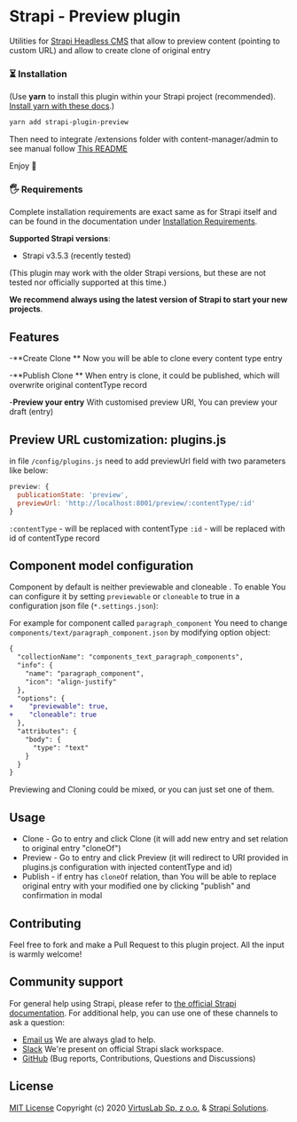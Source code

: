# Strapi - Preview plugin

Utilities for [Strapi Headless CMS](https://github.com/strapi/strapi) that allow
to preview content (pointing to custom URL) and allow to create clone of
original entry

### ⏳ Installation

(Use **yarn** to install this plugin within your Strapi project (recommended).
[Install yarn with these docs](https://yarnpkg.com/lang/en/docs/install/).)

```bash
yarn add strapi-plugin-preview
```

Then need to integrate /extensions folder with content-manager/admin to see
manual follow [This README](README-EXTENSIONS.md)

Enjoy 🎉

### 🖐 Requirements

Complete installation requirements are exact same as for Strapi itself and can
be found in the documentation under
<a href="https://strapi.io/documentation/v3.x/installation/cli.html#step-1-make-sure-requirements-are-met">Installation
Requirements</a>.

**Supported Strapi versions**:

- Strapi v3.5.3 (recently tested)

(This plugin may work with the older Strapi versions, but these are not tested
nor officially supported at this time.)

**We recommend always using the latest version of Strapi to start your new
projects**.

## Features

-**Create Clone ** Now you will be able to clone every content type entry

-**Publish Clone ** When entry is clone, it could be published, which will
overwrite original contentType record

-**Preview your entry** With customised preview URI, You can preview your draft
(entry)

## Preview URL customization: plugins.js

in file `/config/plugins.js` need to add previewUrl field with two parameters
like below:

```js
preview: {
  publicationState: 'preview',
  previewUrl: 'http://localhost:8001/preview/:contentType/:id'
}
```

`:contentType` - will be replaced with contentType `:id` - will be replaced with
id of contentType record

## Component model configuration

Component by default is neither previewable and cloneable . To enable You can
configure it by setting `previewable` or `cloneable` to true in a configuration
json file (`*.settings.json`):

For example for component called `paragraph_component` You need to change
`components/text/paragraph_component.json` by modifying option object:

```diff
{
  "collectionName": "components_text_paragraph_components",
  "info": {
    "name": "paragraph_component",
    "icon": "align-justify"
  },
  "options": {
+    "previewable": true,
+    "cloneable": true
  },
  "attributes": {
    "body": {
      "type": "text"
    }
  }
}
```

Previewing and Cloning could be mixed, or you can just set one of them.

## Usage

- Clone - Go to entry and click Clone (it will add new entry and set relation to
  original entry "cloneOf")
- Preview - Go to entry and click Preview (it will redirect to URI provided in
  plugins.js configuration with injected contentType and id)
- Publish - if entry has `cloneOf` relation, than You will be able to replace
  original entry with your modified one by clicking "publish" and confirmation
  in modal

## Contributing

Feel free to fork and make a Pull Request to this plugin project. All the input
is warmly welcome!

## Community support

For general help using Strapi, please refer to
[the official Strapi documentation](https://strapi.io/documentation/). For
additional help, you can use one of these channels to ask a question:

- [Email us](mailto:strapi@virtuslab.com) We are always glad to help.
- [Slack](http://slack.strapi.io) We're present on official Strapi slack
  workspace.
- [GitHub](https://github.com/VirtusLab/strapi-molecules/issues) (Bug reports,
  Contributions, Questions and Discussions)

## License

[MIT License](LICENSE.md) Copyright (c) 2020
[VirtusLab Sp. z o.o.](https://virtuslab.com/) &amp;
[Strapi Solutions](https://strapi.io/).
